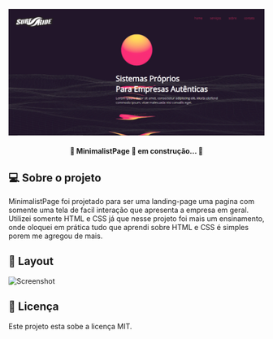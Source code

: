 ![Screenshot](Screenshot_1.png)

<h4 align="center"> 
	🚧 MinimalistPage 🚀 em construção... 🚧
</h4>




## 💻 Sobre o projeto

 MinimalistPage foi projetado para ser uma landing-page uma pagina com somente uma tela de facil interação que apresenta a empresa em geral. Utilizei somente HTML e CSS já que nesse projeto foi mais um ensinamento, onde oloquei em prática tudo que aprendi sobre HTML e CSS é simples porem me agregou de mais.


## 🎨 Layout

![Screenshot](project.gif)


## 📝 Licença

Este projeto esta sobe a licença MIT.
